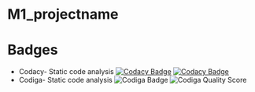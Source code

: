# M1_projectname
# Badges
* Codacy- Static code analysis
[![Codacy Badge](https://api.codacy.com/project/badge/Grade/01349f688d8f425e96018b108e27df26)](https://app.codacy.com/gh/Soundarya30/M1_projectname?utm_source=github.com&utm_medium=referral&utm_content=Soundarya30/M1_projectname&utm_campaign=Badge_Grade_Settings)
[![Codacy Badge](https://app.codacy.com/project/badge/Grade/eb681443ac1040b696c360ab6cd785b9)](https://www.codacy.com/gh/Soundarya30/M1_projectname/dashboard?utm_source=github.com&amp;utm_medium=referral&amp;utm_content=Soundarya30/M1_projectname&amp;utm_campaign=Badge_Grade)
* Codiga- Static code analysis
![Codiga Badge](https://api.codiga.io/project/32205/status/svg)
![Codiga Quality Score](https://api.codiga.io/project/32205/score/svg)
